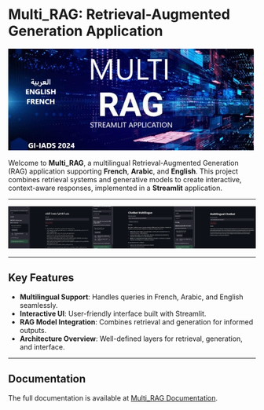 # Multi_RAG: Retrieval-Augmented Generation Application

<img src="Documentation/images/pilot.jpg" alt="Multi_RAG Interface" width="500"/>

Welcome to **Multi_RAG**, a multilingual Retrieval-Augmented Generation (RAG) application supporting **French**, **Arabic**, and **English**. This project combines retrieval systems and generative models to create interactive, context-aware responses, implemented in a **Streamlit** application.

---
<img src="Documentation/images/app_screenshots.png" alt="Multi_RAG Interface" width="700"/>

---

## Key Features
- **Multilingual Support**: Handles queries in French, Arabic, and English seamlessly.
- **Interactive UI**: User-friendly interface built with Streamlit.
- **RAG Model Integration**: Combines retrieval and generation for informed outputs.
- **Architecture Overview**: Well-defined layers for retrieval, generation, and interface.
---

## Documentation
The full documentation is available at [Multi_RAG Documentation](https://multirag.readthedocs.io/).

